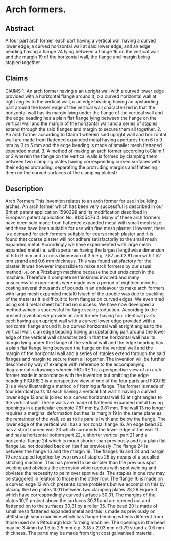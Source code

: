 # Arch formers.

## Abstract
A four part arch former each part having a vertical wall having a curved lower edge, a curved horizontal wall at said lower edge, and an edge beading having a flange 24 lying between a flange 16 on the vertical wall and the margin 19 of the horizontal wall, the flange and margin being stapled together.

## Claims
ClAIMS 1. An arch former having a an upright wall with a curved lower edge provided with a horizontal flange around it, b a curved horizontal wall at right angles to the vertical wall, c an edge beading having an upstanding part around the lower edge of the vertical wall characterized in that the horizontal wall has its margin lying under the flange of the vertical wall and the edge beading has a plain flat flange lying between the flange on the vertical wall and the margin of the horizontal wall and a series of staples extend through the said flanges and margin to secure them all together. 2. An arch former according to Claim 1 wherein said upright wall and horizontal wall are made from flattened expanded metal having apertures from 6 to 9 mm by 3 to 5 mm and the edge beading is made of smaller mesh flattened expanded metal. 3. A method of making an arch former according toClaim 1 or 2 wherein the flange on the vertical walls is formed by clamping them between two clamping plates having corresponding curved surfaces with their edges protruding, separating the protruding margins and flattening them on the curved surfaces of the clamping plates0

## Description
Arch Pormers This invention relates to an arch former for use in building arches. An arch former which has been very successful is described in our British patent application 1590298 and its modification described in European patent application No. 81305476 4. Many of these arch formers have been sold made from flattened expanded metal with small mesh size and these have been suitable for use with fine mesh plaster. However, there is a demand for arch formers suitable for coarse mesh plaster and it is found that coarse plaster will not adhere satisfactorily to the small mesh expanded metal. Accordingly we have experimented with large mesh expanded metal i.e. with apertures having the largest lengthwise dimension of 6 to 9 mm and a cross dimension of 3 5 e.g. 7.87 and 3.81 mm with 1.52 mm strand and 0.6 mm thickness. This was found satisfactory for the plaster. It was however impossible to make arch formers by our usual method i.e. on a Pittsburgh machine because the cut ends catch in the machine. Therefore a complete re thinkinras involved and many unsuccessful experiments were made over a period of eighteen months costing several thousands of pounds in an endeavour to make arch formers with large mesh expanded metal0 Iviuch of the trouble was due to buckling of the metal as it is difficult to form flanges on curved edges. We even tried using solid metal sheet but had no success. We have now developed a method which is successful for large scale production. According to the present invention we provide an arch former having four identical parts each having a an upright wall with a curved lower edge provided with a horizontal flange around it, b a curved horizontal wall at right angles to the vertical wall, c an edge beading having an upstanding part around the lower edge of the vertical wall characterized in that the horizontal wall has its margin lying under the flange of the vertical wall and the edge beading has a plain flat flange lying between the flange on the vertical wall and the margin of the horizontal wall and a series of staples extend through the said flanges and margin to secure them all together. The invention will be further described by way of example with reference to the accompanying diagrammatic drawings wherein FIGURE 1 is a perspective view of an arch former made in accordance with the invention but omitting the edge beading FIGURE 2 is a perspective view of one of the four parts and FIGURE 3 is a view illustrating a method o f forming a flange. The former is made of four identical parts 10 each having a vertical flat wall 11 having a curved lower edge 12 and is joined to a curved horizontal wall 13 at right angles to the vertical wall. These walls are made of flattened expanded metal having openings in a particular example 7.87 mm by 3.81 mm. The wall 13 no longer requires a marginal deformation but has its margin 19 in the same plane as the remainder of the wall, so as to lie parallel with and below the flange. The lower edge of the vertical wall has a horizontal flange 16. An edge bead 20 has a short curved wall 23 which surrounds the lower edge of the wall 11 and has a horizontal bottom part 22, a shorter vertical part 21 and a horizontal flange 24 which is much shorter than previously and is a plain flat flange i.e. not doubled back on itself as previously .The flange 24 is between the flange 16 and the margin 19. The flanges 16 and 24 and margin 19 are stapled together by two rows of staples 26 by means of a socalled stitching machine. This has proved to be simpler than the previous spot welding and obviates the corrosion which occurs with spot welding and obviates the necessity to paint over spot welds. The staples in one row may be staggered in relation to those in the other row. The flange 16 is made on a curved edge 12 which presents some problems but we accomplish this by placing the two plates 10,11 between two clamping plates 28,29 Figure 3 which have correspondingly curved surfaces 30,31. The margins of the plates 10,11 project above the surfaces 30,31 and are opened out and flattened on to the surfaces 30,31 by a roller 35. The bead 20 is made of small mesh flattened expanded metal and this is made as previously on aPittsburgh seam machine which has flange bending wheels different from those used on a Pittsburgh lock forming machine. The openings in the bead may be 3 4mm by 1.5 to 2.5 mm e.g. 3.18 x 2.03 mm x 0.79 strand x 0.6 mm thickness. The parts may be made from tight coat galvanised material.